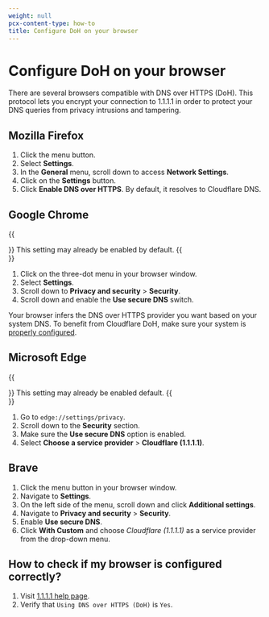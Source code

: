 ```yaml
---
weight: null
pcx-content-type: how-to
title: Configure DoH on your browser
---
```


# Configure DoH on your browser

There are several browsers compatible with DNS over HTTPS (DoH). This protocol lets you encrypt your connection to 1.1.1.1 in order to protect your DNS queries from privacy intrusions and tampering.

## Mozilla Firefox

1. Click the menu button.
1. Select **Settings**.
1. In the **General** menu, scroll down to access **Network Settings**.
1. Click on the **Settings** button.
1. Click **Enable DNS over HTTPS**. By default, it resolves to Cloudflare DNS.

## Google Chrome

{{<Aside type="note">}}
This setting may already be enabled by default.
{{</Aside>}}

1. Click on the three-dot menu in your browser window.
1. Select **Settings**.
1. Scroll down to **Privacy and security** > **Security**.
1. Scroll down and enable the **Use secure DNS** switch.

Your browser infers the DNS over HTTPS provider you want based on your system DNS. To benefit from Cloudflare DoH, make sure your system is [properly configured](/1.1.1.1/setup-1.1.1.1/windows).

## Microsoft Edge

{{<Aside type="note">}}
This setting may already be enabled default.
{{</Aside>}}

1. Go to `edge://settings/privacy`.
1. Scroll down to the **Security** section.
1. Make sure the **Use secure DNS** option is enabled.
1. Select **Choose a service provider** > **Cloudflare (1.1.1.1)**.

## Brave

1. Click the menu button in your browser window.
1. Navigate to **Settings**.
1. On the left side of the menu, scroll down and click **Additional settings**.
1. Navigate to **Privacy and security** > **Security**.
1. Enable **Use secure DNS**.
1. Click **With Custom** and choose _Cloudflare (1.1.1.1)_ as a service provider from the drop-down menu.

## How to check if my browser is configured correctly?

1. Visit [1.1.1.1 help page](https://1.1.1.1/help).
1. Verify that `Using DNS over HTTPS (DoH)` is `Yes`.